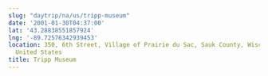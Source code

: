 ```yaml
---
slug: "daytrip/na/us/tripp-museum"
date: '2001-01-30T04:37:00'
lat: '43.28838551857924'
lng: '-89.72576342939453'
location: 350, 6th Street, Village of Prairie du Sac, Sauk County, Wisconsin, 53578,
  United States
title: Tripp Museum
---
```



